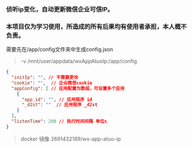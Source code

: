 ### 侦听ip变化，自动更新微信企业可信IP。
### 本项目仅为学习使用，所造成的所有后果均有使用者承担，本人概不负责。



需要先在/app/config文件夹中生成config.json

> -v /mnt/user/appdata/wxAppAtuoIp:/app/config

```json
{
  "initIp": "", // 不需要更改
  "cookie": "",  // 企业微信cookie
  "appConfig": [ // 应用配置为数组，可设置多个应用
    {
      "app_id": "", // 应用程序 id
      "_d2st": ""  // 应用程序 _d2st
    }
  ],
  "listenTime": 200 // 执行时间间隔 单位s
}
```

> docker 镜像 2691432189/wx-app-atuo-ip
